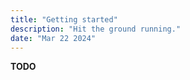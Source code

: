 ```yaml
---
title: "Getting started"
description: "Hit the ground running."
date: "Mar 22 2024"
---
```


**TODO**